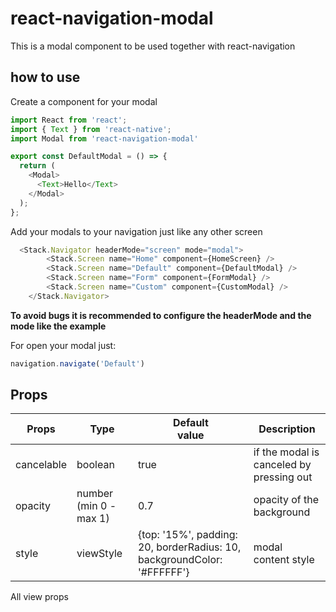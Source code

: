 # react-navigation-modal

This is a modal component to be used together with react-navigation

## how to use

Create a component for your modal

```js
import React from 'react';
import { Text } from 'react-native';
import Modal from 'react-navigation-modal'

export const DefaultModal = () => {
  return (
    <Modal>
      <Text>Hello</Text>
    </Modal>
  );
};

```

Add your modals to your navigation just like any other screen

```js
  <Stack.Navigator headerMode="screen" mode="modal">
        <Stack.Screen name="Home" component={HomeScreen} />
        <Stack.Screen name="Default" component={DefaultModal} />
        <Stack.Screen name="Form" component={FormModal} />
        <Stack.Screen name="Custom" component={CustomModal} />
    </Stack.Navigator>
```

__To avoid bugs it is recommended to configure the headerMode and the mode like the example__

For open your modal just:
```js
navigation.navigate('Default')
```

## Props

| Props  	| Type  	| Default<Br> value  	|  Description 	|
|---	|---	|---	|---	|
|   cancelable	| boolean  	|   true	| if the modal is canceled by pressing out  	|
| opacity  	| number (min 0 - max 1)  	| 0.7  	| opacity of the background |
| style  	| viewStyle  	|  {top: '15%', padding: 20, borderRadius: 10, backgroundColor: '#FFFFFF'} 	| modal content style

All view props

